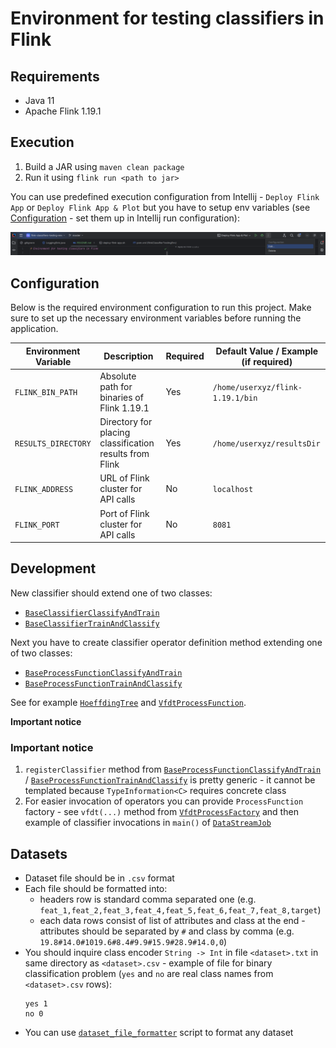 # Environment for testing classifiers in Flink

## Requirements

* Java 11
* Apache Flink 1.19.1

## Execution

1) Build a JAR using `maven clean package`
2) Run it using `flink run <path to jar>`

You can use predefined execution configuration from Intellij - `Deploy Flink App` or `Deploy Flink App & Plot` but you
have to setup env variables (see [Configuration](#configuration) - set them up in Intellij run configuration):

![Alt text](./readme/how-to-edit-flink-run-configuration.png)

## Configuration

Below is the required environment configuration to run this project. Make sure to set up the necessary environment
variables before running the application.

| Environment Variable | Description                                             | Required | Default Value / Example (if required) |
|----------------------|---------------------------------------------------------|----------|---------------------------------------|
| `FLINK_BIN_PATH`     | Absolute path for binaries of Flink 1.19.1              | Yes      | `/home/userxyz/flink-1.19.1/bin`      |
| `RESULTS_DIRECTORY`  | Directory for placing classification results from Flink | Yes      | `/home/userxyz/resultsDir`            |
| `FLINK_ADDRESS`      | URL of Flink cluster for API calls                      | No       | `localhost`                           |
| `FLINK_PORT`         | Port of Flink cluster for API calls                     | No       | `8081`                                |

## Development

New classifier should extend one of two classes:

* [
  `BaseClassifierClassifyAndTrain`](./src/main/java/flinkClassifiersTesting/classifiers/base/BaseClassifierClassifyAndTrain.java)
* [
  `BaseClassifierTrainAndClassify`](./src/main/java/flinkClassifiersTesting/classifiers/base/BaseClassifierTrainAndClassify.java)

Next you have to create classifier operator definition method extending one of two classes:

* [
  `BaseProcessFunctionClassifyAndTrain`](./src/main/java/flinkClassifiersTesting/processors/base/BaseProcessFunctionClassifyAndTrain.java)
* [
  `BaseProcessFunctionTrainAndClassify`](./src/main/java/flinkClassifiersTesting/processors/base/BaseProcessFunctionTrainAndClassify.java)

See for example [`HoeffdingTree`](./src/main/java/flinkClassifiersTesting/classifiers/hoeffding/HoeffdingTree.java)
and [
`VfdtProcessFunction`](./src/main/java/flinkClassifiersTesting/processors/hoeffding/VfdtProcessFunction.java).

<b>Important notice</b>

### Important notice

1) `registerClassifier` method from [
   `BaseProcessFunctionClassifyAndTrain`](./src/main/java/flinkClassifiersTesting/processors/base/BaseProcessFunctionClassifyAndTrain.java) /
   [
   `BaseProcessFunctionTrainAndClassify`](./src/main/java/flinkClassifiersTesting/processors/base/BaseProcessFunctionTrainAndClassify.java)
   is pretty generic - it cannot be templated because `TypeInformation<C>` requires concrete class
2) For easier invocation of operators you can provide `ProcessFunction` factory - see `vfdt(...)` method from  [
   `VfdtProcessFactory`](./src/main/java/flinkClassifiersTesting/processors/factory/vfdt/VfdtProcessFactory.java) and
   then example of classifier invocations in `main()` of [
   `DataStreamJob`](./src/main/java/flinkClassifiersTesting/DataStreamJob.java)

## Datasets

* Dataset file should be in `.csv` format
* Each file should be formatted into:
    * headers row is standard comma separated one (e.g.
      `feat_1,feat_2,feat_3,feat_4,feat_5,feat_6,feat_7,feat_8,target`)
    * each data rows consist of list of attributes and class at the end - attributes should be separated by `#` and
      class by comma (e.g. `19.8#14.0#1019.6#8.4#9.9#15.9#28.9#14.0,0`)
* You should inquire class encoder `String -> Int` in file `<dataset>.txt` in same directory as `<dataset>.csv` -
  example of file for binary classification problem (`yes` and `no` are real class names from `<dataset>.csv` rows):
  ```
  yes 1
  no 0
  ``` 
* You can use [
  `dataset_file_formatter`](./misc/dataset_file_formatter.py) script to format any dataset